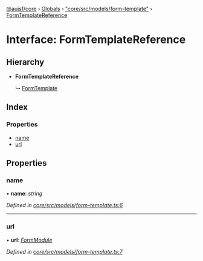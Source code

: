 [@aujsf/core](../README.md) › [Globals](../globals.md) › ["core/src/models/form-template"](../modules/_core_src_models_form_template_.md) › [FormTemplateReference](_core_src_models_form_template_.formtemplatereference.md)

# Interface: FormTemplateReference

## Hierarchy

* **FormTemplateReference**

  ↳ [FormTemplate](_core_src_models_form_template_.formtemplate.md)

## Index

### Properties

* [name](_core_src_models_form_template_.formtemplatereference.md#name)
* [url](_core_src_models_form_template_.formtemplatereference.md#url)

## Properties

###  name

• **name**: *string*

*Defined in [core/src/models/form-template.ts:6](https://github.com/jbockle/au-jsonschema-form/blob/edb7bd4/packages/core/src/models/form-template.ts#L6)*

___

###  url

• **url**: *[FormModule](../modules/_core_src_models_form_template_.md#formmodule)*

*Defined in [core/src/models/form-template.ts:7](https://github.com/jbockle/au-jsonschema-form/blob/edb7bd4/packages/core/src/models/form-template.ts#L7)*

